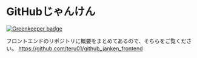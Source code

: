 # GitHubじゃんけん

[![Greenkeeper badge](https://badges.greenkeeper.io/teru01/github_janken_backend.svg)](https://greenkeeper.io/)

フロントエンドのリポジトリに概要をまとめてあるので、そちらをご覧ください。
https://github.com/teru01/github_janken_frontend
